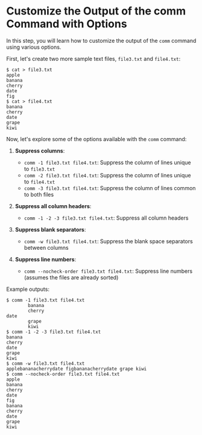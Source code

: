 # Customize the Output of the comm Command with Options

In this step, you will learn how to customize the output of the `comm` command using various options.

First, let's create two more sample text files, `file3.txt` and `file4.txt`:

```
$ cat > file3.txt
apple
banana
cherry
date
fig
$ cat > file4.txt
banana
cherry
date
grape
kiwi
```

Now, let's explore some of the options available with the `comm` command:

1. **Suppress columns**:

   - `comm -1 file3.txt file4.txt`: Suppress the column of lines unique to `file3.txt`
   - `comm -2 file3.txt file4.txt`: Suppress the column of lines unique to `file4.txt`
   - `comm -3 file3.txt file4.txt`: Suppress the column of lines common to both files

2. **Suppress all column headers**:

   - `comm -1 -2 -3 file3.txt file4.txt`: Suppress all column headers

3. **Suppress blank separators**:

   - `comm -w file3.txt file4.txt`: Suppress the blank space separators between columns

4. **Suppress line numbers**:
   - `comm --nocheck-order file3.txt file4.txt`: Suppress line numbers (assumes the files are already sorted)

Example outputs:

```
$ comm -1 file3.txt file4.txt
        banana
        cherry
date
        grape
        kiwi
$ comm -1 -2 -3 file3.txt file4.txt
banana
cherry
date
grape
kiwi
$ comm -w file3.txt file4.txt
applebananacherrydate figbananacherrydate grape kiwi
$ comm --nocheck-order file3.txt file4.txt
apple
banana
cherry
date
fig
banana
cherry
date
grape
kiwi
```
